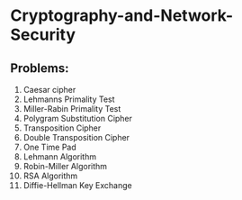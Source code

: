 # Cryptography-and-Network-Security

## Problems:
1. Caesar cipher
2. Lehmanns Primality Test
3. Miller-Rabin Primality Test
4. Polygram Substitution Cipher 
5. Transposition Cipher 
6. Double Transposition Cipher 
7. One Time Pad 
8. Lehmann Algorithm
9. Robin-Miller Algorithm
10. RSA Algorithm
11. Diffie-Hellman Key Exchange 

